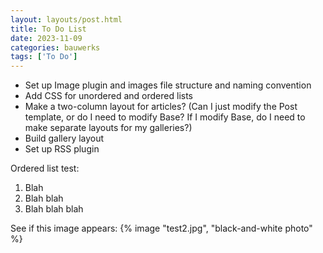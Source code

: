 ```yaml
---
layout: layouts/post.html
title: To Do List
date: 2023-11-09
categories: bauwerks
tags: ['To Do']
---
```


- Set up Image plugin and images file structure and naming convention
- Add CSS for unordered and ordered lists
- Make a two-column layout for articles? (Can I just modify the Post template, or do I need to modify Base? If I modify Base, do I need to make separate layouts for my galleries?)
- Build gallery layout
- Set up RSS plugin

Ordered list test:
1. Blah
2. Blah blah
3. Blah blah blah

See if this image appears:
{% image "test2.jpg", "black-and-white photo" %}